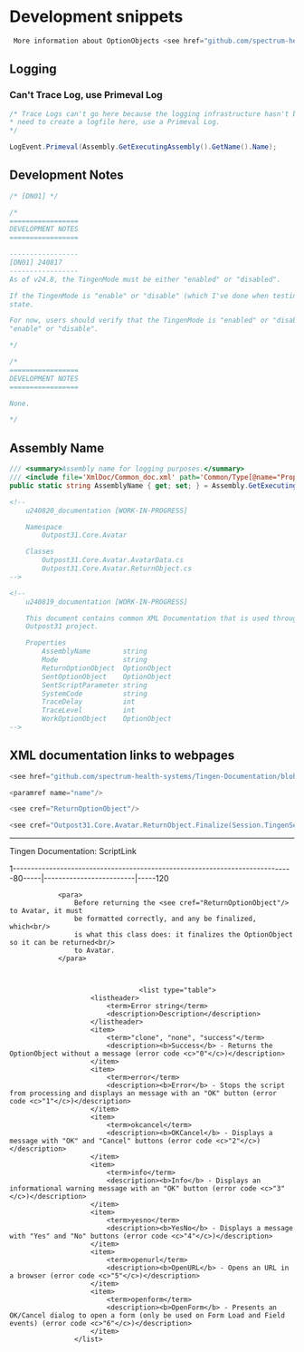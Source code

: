 # Development snippets

```csharp
 More information about OptionObjects <see href="github.com/spectrum-health-systems/Tingen-Documentation/blob/main/Glossary.md#avatar-optionobject">here</see>
```

## Logging

### Can't Trace Log, use Primeval Log

```csharp
/* Trace Logs can't go here because the logging infrastructure hasn't been been initialized yet, so if you
* need to create a logfile here, use a Primeval Log.
*/
```

```csharp
LogEvent.Primeval(Assembly.GetExecutingAssembly().GetName().Name);
```

## Development Notes

```csharp
/* [DN01] */
```

```csharp
/*
=================
DEVELOPMENT NOTES
=================

-----------------
[DN01] 240817
-----------------
As of v24.8, the TingenMode must be either "enabled" or "disabled".

If the TingenMode is "enable" or "disable" (which I've done when testing, so it's not an edge case), the Tingen will enter an "unknown"
state.

For now, users should verify that the TingenMode is "enabled" or "disabled", but it may make sense to catch other valuessuch as
"enable" or "disable".

*/
```

```csharp
/*
=================
DEVELOPMENT NOTES
=================

None.

*/
```


## Assembly Name

```csharp
/// <summary>Assembly name for logging purposes.</summary>
/// <include file='XmlDoc/Common_doc.xml' path='Common/Type[@name="Property"]/AssemblyName/*'/>
public static string AssemblyName { get; set; } = Assembly.GetExecutingAssembly().GetName().Name;
```

```html
<!--
    u240820_documentation [WORK-IN-PROGRESS]

    Namespace
        Outpost31.Core.Avatar

    Classes
        Outpost31.Core.Avatar.AvatarData.cs
        Outpost31.Core.Avatar.ReturnObject.cs
-->

<!--
    u240819_documentation [WORK-IN-PROGRESS]

    This document contains common XML Documentation that is used throughout the
    Outpost31 project.

    Properties
        AssemblyName        string
        Mode                string
        ReturnOptionObject  OptionObject
        SentOptionObject    OptionObject
        SentScriptParameter string
        SystemCode          string
        TraceDelay          int
        TraceLevel          int
        WorkOptionObject    OptionObject
-->
```

## XML documentation links to webpages

```csharp
<see href="github.com/spectrum-health-systems/Tingen-Documentation/blob/main/Glossary.md#tingen-configuration">here.</see>

<paramref name="name"/>

<see cref="ReturnOptionObject"/>

<see cref="Outpost31.Core.Avatar.ReturnObject.Finalize(Session.TingenSession, string, string)"/>

```

***


<seealso href="https://github.com/spectrum-health-systems/Tingen-Documentation/blob/main/Static/ScriptLink.md">Tingen Documentation: ScriptLink</seealso>



1-----------------------------------------------------------------------------80-----|-------------------------|-----120



                <para>
                    Before returning the <see cref="ReturnOptionObject"/> to Avatar, it must
                    be formatted correctly, and any be finalized, which<br/>
                    is what this class does: it finalizes the OptionObject so it can be returned<br/>
                    to Avatar.
                </para>



                                    <list type="table">
                        <listheader>
                            <term>Error string</term>
                            <description>Description</description>
                        </listheader>
                        <item>
                            <term>"clone", "none", "success"</term>
                            <description><b>Success</b> - Returns the OptionObject without a message (error code <c>"0"</c>)</description>
                        </item>
                        <item>
                            <term>error</term>
                            <description><b>Error</b> - Stops the script from processing and displays an message with an "OK" button (error code <c>"1"</c>)</description>
                        </item>
                        <item>
                            <term>okcancel</term>
                            <description><b>OKCancel</b> - Displays a message with "OK" and "Cancel" buttons (error code <c>"2"</c>)</description>
                        </item>
                        <item>
                            <term>info</term>
                            <description><b>Info</b> - Displays an informational warning message with an "OK" button (error code <c>"3"</c>)</description>
                        </item>
                        <item>
                            <term>yesno</term>
                            <description><b>YesNo</b> - Displays a message with "Yes" and "No" buttons (error code <c>"4"</c>)</description>
                        </item>
                        <item>
                            <term>openurl</term>
                            <description><b>OpenURL</b> - Opens an URL in a browser (error code <c>"5"</c>)</description>
                        </item>
                        <item>
                            <term>openform</term>
                            <description><b>OpenForm</b> - Presents an OK/Cancel dialog to open a form (only be used on Form Load and Field events) (error code <c>"6"</c>)</description>
                        </item>
                    </list>    